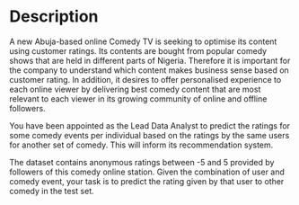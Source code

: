 # Description

A new Abuja-based online Comedy TV is seeking to optimise its content using customer ratings. Its contents are bought from popular comedy shows that are held in different parts of Nigeria. Therefore it is important for the company to understand which content makes business sense based on customer rating. In addition, it desires to offer personalised experience to each online viewer by delivering best comedy content that are most relevant to each viewer in its growing community of online and offline followers.

You have been appointed as the Lead Data Analyst to predict the ratings for some comedy events per individual based on the ratings by the same users for another set of comedy. This will inform its recommendation system.

The dataset contains anonymous ratings between -5 and 5 provided by followers of this comedy online station. Given the combination of user and comedy event, your task is to predict the rating given by that user to other comedy in the test set.
